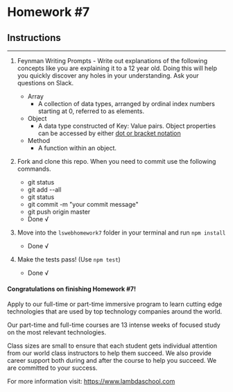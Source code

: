 # Homework #7

## Instructions
---
1. Feynman Writing Prompts - Write out explanations of the following concepts like you are explaining it to a 12 year old.  Doing this will help you quickly discover any holes in your understanding.  Ask your questions on Slack.

	* Array
		- A collection of data types, arranged by ordinal index numbers starting at 0, referred to as elements.
	* Object
		- A data type constructed of Key: Value pairs. Object properties can be accessed by either [dot or bracket notation](http://www.ecma-international.org/ecma-262/5.1/#sec-11.2.1)
	* Method
		- A function within an object.


3. Fork and clone this repo.  When you need to commit use the following commands.

	* git status
	* git add --all
	* git status
	* git commit -m "your commit message"
	* git push origin master

	- Done √

4. Move into the `lswebhomework7` folder in your terminal and run `npm install`
	- Done √

5. Make the tests pass! (Use `npm test`)
	- Done √



#### Congratulations on finishing Homework #7!
Apply to our full-time or part-time immersive program to learn cutting edge technologies that are used by top technology companies around the world.

Our part-time and full-time courses are 13 intense weeks of focused study on the most relevant technologies.  

Class sizes are small to ensure that each student gets individual attention from our world class instructors to help them succeed.  We also provide career support both during and after the course to help you succeed.  We are committed to your success.

For more information visit: https://www.lambdaschool.com

